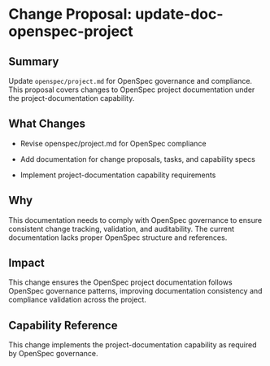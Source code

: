 # Change Proposal: update-doc-openspec-project

## Summary

Update `openspec/project.md` for OpenSpec governance and compliance. This proposal covers changes to OpenSpec project documentation under the project-documentation capability.

## What Changes

- Revise openspec/project.md for OpenSpec compliance

- Add documentation for change proposals, tasks, and capability specs

- Implement project-documentation capability requirements

## Why

This documentation needs to comply with OpenSpec governance to ensure consistent change tracking, validation, and auditability. The current documentation lacks proper OpenSpec structure and references.

## Impact

This change ensures the OpenSpec project documentation follows OpenSpec governance patterns, improving documentation consistency and compliance validation across the project.

## Capability Reference

This change implements the project-documentation capability as required by OpenSpec governance.
